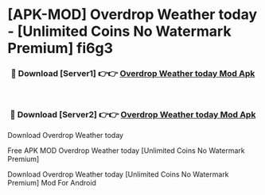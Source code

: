 # [APK-MOD] Overdrop  Weather today - [Unlimited Coins No Watermark Premium] fi6g3



<div align="center">
<h3>🔴 Download [Server1] 👉👉 <a href="https://momento.my/?title=Overdrop__Weather_today">Overdrop  Weather today Mod Apk</a></h3><br>

<h3>🔴 Download [Server2] 👉👉 <a href="https://momento.my/?title=Overdrop__Weather_today">Overdrop  Weather today Mod Apk</a></h3>
</div>



Download Overdrop  Weather today 

Free APK MOD Overdrop  Weather today [Unlimited Coins No Watermark Premium]

Download Overdrop  Weather today [Unlimited Coins No Watermark Premium] Mod For Android
